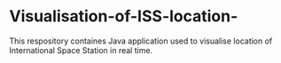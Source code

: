 # Visualisation-of-ISS-location-
This respository containes Java application used to visualise location of International Space Station in real time. 
